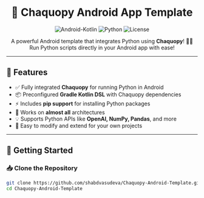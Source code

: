 <h1 align="center">🚀 Chaquopy Android App Template</h1>

<p align="center">
  <img src="https://img.shields.io/badge/Android-Kotlin-blue?style=for-the-badge" alt="Android-Kotlin">
  <img src="https://img.shields.io/badge/Python-3.8%2B-3776AB?style=for-the-badge&logo=python&logoColor=white" alt="Python">
  <img src="https://img.shields.io/badge/License-MIT-green?style=for-the-badge" alt="License">
</p>

<p align="center">
  A powerful Android template that integrates Python using <b>Chaquopy</b>! 🐍💡<br>
  Run Python scripts directly in your Android app with ease!
</p>

---

<h2>📌 Features</h2>
<ul>
  <li>✅ Fully integrated <b>Chaquopy</b> for running Python in Android</li>
  <li>📦 Preconfigured <b>Gradle Kotlin DSL</b> with Chaquopy dependencies</li>
  <li>⚡ Includes <b>pip support</b> for installing Python packages</li>
  <li>🎯 Works on <b>almost all</b> architectures</li>
  <li>💡 Supports Python APIs like <b>OpenAI, NumPy, Pandas</b>, and more</li>
  <li>🔧 Easy to modify and extend for your own projects</li>
</ul>

---

<h2>🚀 Getting Started</h2>

<h3>📥 Clone the Repository</h3>

```bash
git clone https://github.com/shabdvasudeva/Chaquopy-Android-Template.git
cd Chaquopy-Android-Template
